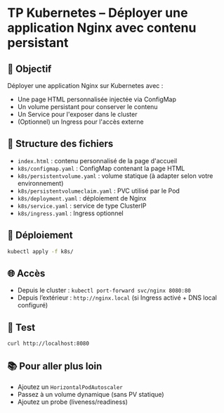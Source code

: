 # TP Kubernetes – Déployer une application Nginx avec contenu persistant

## 🎯 Objectif
Déployer une application Nginx sur Kubernetes avec :
- Une page HTML personnalisée injectée via ConfigMap
- Un volume persistant pour conserver le contenu
- Un Service pour l'exposer dans le cluster
- (Optionnel) un Ingress pour l'accès externe

## 🧱 Structure des fichiers

- `index.html` : contenu personnalisé de la page d'accueil
- `k8s/configmap.yaml` : ConfigMap contenant la page HTML
- `k8s/persistentvolume.yaml` : volume statique (à adapter selon votre environnement)
- `k8s/persistentvolumeclaim.yaml` : PVC utilisé par le Pod
- `k8s/deployment.yaml` : déploiement de Nginx
- `k8s/service.yaml` : service de type ClusterIP
- `k8s/ingress.yaml` : Ingress optionnel

## 🚀 Déploiement

```bash
kubectl apply -f k8s/
```

## 🌐 Accès

- Depuis le cluster : `kubectl port-forward svc/nginx 8080:80`
- Depuis l’extérieur : `http://nginx.local` (si Ingress activé + DNS local configuré)

## 🧪 Test

```bash
curl http://localhost:8080
```

## 📚 Pour aller plus loin

- Ajoutez un `HorizontalPodAutoscaler`
- Passez à un volume dynamique (sans PV statique)
- Ajoutez un probe (liveness/readiness)

